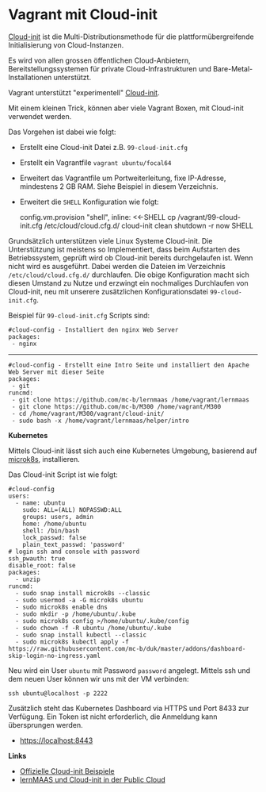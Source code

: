 Vagrant mit Cloud-init
======================

[Cloud-init](https://cloudinit.readthedocs.io/en/latest/) ist die Multi-Distributionsmethode für die plattformübergreifende Initialisierung von Cloud-Instanzen. 

Es wird von allen grossen öffentlichen Cloud-Anbietern, Bereitstellungssystemen für private Cloud-Infrastrukturen und Bare-Metal-Installationen unterstützt.

Vagrant unterstützt "experimentell" [Cloud-init](https://cloudinit.readthedocs.io/en/latest/).

Mit einem kleinen Trick, können aber viele Vagrant Boxen, mit Cloud-init verwendet werden.

Das Vorgehen ist dabei wie folgt:
* Erstellt eine Cloud-init Datei z.B. `99-cloud-init.cfg`
* Erstellt ein Vagrantfile `vagrant ubuntu/focal64` 
* Erweitert das Vagrantfile um Portweiterleitung, fixe IP-Adresse, mindestens 2 GB RAM. Siehe Beispiel in diesem Verzeichnis.
* Erweitert die `SHELL` Konfiguration wie folgt:


    config.vm.provision "shell", inline: <<-SHELL
       cp /vagrant/99-cloud-init.cfg /etc/cloud/cloud.cfg.d/
       cloud-init clean
       shutdown -r now
    SHELL
      
Grundsätzlich unterstützen viele Linux Systeme Cloud-init. Die Unterstützung ist meistens so Implementiert, dass beim Aufstarten des Betriebssystem, geprüft wird ob Cloud-init bereits durchgelaufen ist. Wenn nicht wird es ausgeführt. Dabei werden die Dateien im Verzeichnis `/etc/cloud/cloud.cfg.d/` durchlaufen. Die obige Konfiguration macht sich diesen Umstand zu Nutze und erzwingt ein nochmaliges Durchlaufen von Cloud-init, neu mit unserere zusätzlichen Konfigurationsdatei `99-cloud-init.cfg`.

Beispiel für `99-cloud-init.cfg` Scripts sind:

    #cloud-config - Installiert den nginx Web Server
    packages:
     - nginx

- - -

    #cloud-config - Erstellt eine Intro Seite und installiert den Apache Web Server mit dieser Seite
    packages:
     - git
    runcmd:
     - git clone https://github.com/mc-b/lernmaas /home/vagrant/lernmaas
     - git clone https://github.com/mc-b/M300 /home/vagrant/M300
     - cd /home/vagrant/M300/vagrant/cloud-init/
     - sudo bash -x /home/vagrant/lernmaas/helper/intro

**Kubernetes**

Mittels Cloud-init lässt sich auch eine Kubernetes Umgebung, basierend auf [microk8s](https://microk8s.io/), installieren.

Das Cloud-init Script ist wie folgt:

    #cloud-config
    users:
      - name: ubuntu
        sudo: ALL=(ALL) NOPASSWD:ALL
        groups: users, admin
        home: /home/ubuntu
        shell: /bin/bash
        lock_passwd: false
        plain_text_passwd: 'password'        
    # login ssh and console with password
    ssh_pwauth: true
    disable_root: false    
    packages:
      - unzip
    runcmd:
      - sudo snap install microk8s --classic
      - sudo usermod -a -G microk8s ubuntu
      - sudo microk8s enable dns 
      - sudo mkdir -p /home/ubuntu/.kube
      - sudo microk8s config >/home/ubuntu/.kube/config
      - sudo chown -f -R ubuntu /home/ubuntu/.kube
      - sudo snap install kubectl --classic  
      - sudo microk8s kubectl apply -f https://raw.githubusercontent.com/mc-b/duk/master/addons/dashboard-skip-login-no-ingress.yaml

Neu wird ein User `ubuntu` mit Password `password` angelegt. Mittels ssh und dem neuen User können wir uns mit der VM verbinden:

    ssh ubuntu@localhost -p 2222
    
Zusätzlich steht das Kubernetes Dashboard via HTTPS und Port 8433 zur Verfügung. Ein Token ist nicht erforderlich, die Anmeldung kann übersprungen werden.

* [https://localhost:8443](https://localhost:8443)  
    

**Links**

* [Offizielle Cloud-init Beispiele](https://cloudinit.readthedocs.io/en/latest/topics/examples.html)
* [lernMAAS und Cloud-init in der Public Cloud](https://github.com/mc-b/lernmaas/tree/master/doc/Cloud)